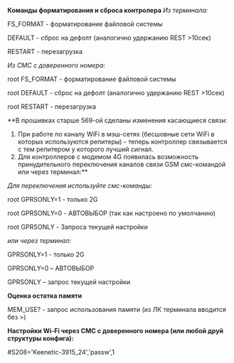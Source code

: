 **Команды форматирования и сброса контролера**
_Из терминала:_

FS_FORMAT - форматирование файловой системы

DEFAULT - сброс на дефолт (аналогично удержанию REST >10сек)

RESTART - перезагрузка

_Из СМС с доверенного номера:_

root FS_FORMAT - форматирование файловой системы

root DEFAULT - сброс на дефолт (аналогично удержанию REST >10сек)

root RESTART - перезагрузка

**В прошивках старше 569-ой сделаны изменения касающиеся связи: 
1. При работе по каналу WiFi в мэш-сетях (бесшовные сети WiFi в которых используются репитеры) - теперь контроллер связывается с тем репитером у которого лучший сигнал. 
2. Для контроллеров с модемом 4G появилась возможность принудительного переключения каналов связи GSM смс-командой или через терминал:**

_Для переключения используйте смс-команды:_

root GPRSONLY=1 - только 2G

root GPRSONLY=0 - АВТОВЫБОР (так как настроено по умолчанию)

root GPRSONLY - Запроса текущей настройки

_или через терминал:_

GPRSONLY=1 - только 2G

GPRSONLY=0 – АВТОВЫБОР

GPRSONLY – запрос текущей настройки

**Оценка остатка памяти**

MEM_USE? - запрос использования памяти (из ЛК терминала вводится без >)

**Настройки Wi-Fi через СМС с доверенного номера (или любой друй структуры конфига):**

#S208='Keenetic-3915_24','passw',1
